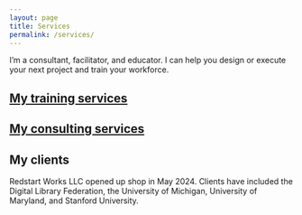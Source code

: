 ```yaml
---
layout: page
title: Services
permalink: /services/
---
```

I’m a consultant, facilitator, and educator. I can help you design or execute your next project and train your workforce. 

[My training services](http://localhost:4000/RedstartWorks/2024/06/04/training-services.html)
------

[My consulting services](http://localhost:4000/RedstartWorks/2024/06/04/consulting-services.html)
-------


My clients
--------
Redstart Works LLC opened up shop in May 2024. Clients have included the Digital Library Federation, the University of Michigan, University of Maryland, and Stanford University.
